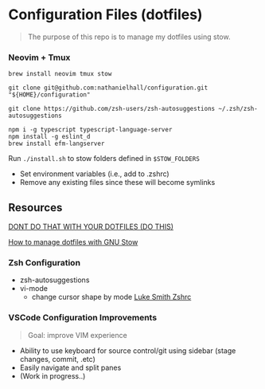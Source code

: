 # Configuration Files (dotfiles)
> The purpose of this repo is to manage my dotfiles using stow.

### Neovim + Tmux
```
brew install neovim tmux stow
```

```
git clone git@github.com:nathanielhall/configuration.git "${HOME}/configuration"
```

```
git clone https://github.com/zsh-users/zsh-autosuggestions ~/.zsh/zsh-autosuggestions
```

```
npm i -g typescript typescript-language-server
npm install -g eslint_d
brew install efm-langserver
```

Run `./install.sh` to stow folders defined in `$STOW_FOLDERS`
- Set environment variables (i.e., add to .zshrc)
- Remove any existing files since these will become symlinks


## Resources
[DONT DO THAT WITH YOUR DOTFILES (DO THIS)](https://youtu.be/tkUllCAGs3c)

[How to manage dotfiles with GNU Stow](https://www.kabisa.nl/tech/how-to-manage-dotfiles-with-gnu-stow/)

### Zsh Configuration
- zsh-autosuggestions
- vi-mode 
  - change cursor shape by mode [Luke Smith Zshrc](https://gist.github.com/LukeSmithxyz/e62f26e55ea8b0ed41a65912fbebbe52)


### VSCode Configuration Improvements
> Goal: improve VIM experience 
- Ability to use keyboard for source control/git using sidebar (stage changes, commit, .etc)
- Easily navigate and split panes
- (Work in progress..)